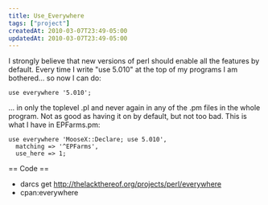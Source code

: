 ```yaml
---
title: Use_Everywhere
tags: ["project"]
createdAt: 2010-03-07T23:49-05:00
updatedAt: 2010-03-07T23:49-05:00
---
```


I strongly believe that new versions of perl should enable all the features by default. Every time I write "use 5.010" at the top of my programs I am bothered... so now I can do:

```
use everywhere '5.010';
```

... in only the toplevel .pl and never again in any of the .pm files in the whole program. Not as good as having it on by default, but not too bad. This is what I have in EPFarms.pm:

```
use everywhere 'MooseX::Declare; use 5.010',
  matching => '^EPFarms',
  use_here => 1;
```

== Code ==
* darcs get http://thelackthereof.org/projects/perl/everywhere
* cpan:everywhere

